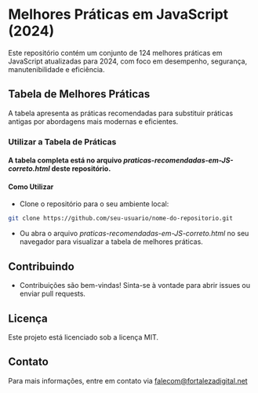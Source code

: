 # Melhores Práticas em JavaScript (2024)

Este repositório contém um conjunto de 124 melhores práticas em JavaScript atualizadas para 2024, com foco em desempenho, segurança, manutenibilidade e eficiência.

## Tabela de Melhores Práticas

A tabela apresenta as práticas recomendadas para substituir práticas antigas por abordagens mais modernas e eficientes.

### Utilizar a Tabela de Práticas
#### A tabela completa está no arquivo *praticas-recomendadas-em-JS-correto.html* deste repositório.

#### Como Utilizar

- Clone o repositório para o seu ambiente local:

```sh
git clone https://github.com/seu-usuario/nome-do-repositorio.git
```

- Ou abra o arquivo *praticas-recomendadas-em-JS-correto.html* no seu navegador para visualizar a tabela de melhores práticas.



## Contribuindo
- Contribuições são bem-vindas! Sinta-se à vontade para abrir issues ou enviar pull requests.


## Licença
Este projeto está licenciado sob a licença MIT. 

## Contato
Para mais informações, entre em contato via falecom@fortalezadigital.net

